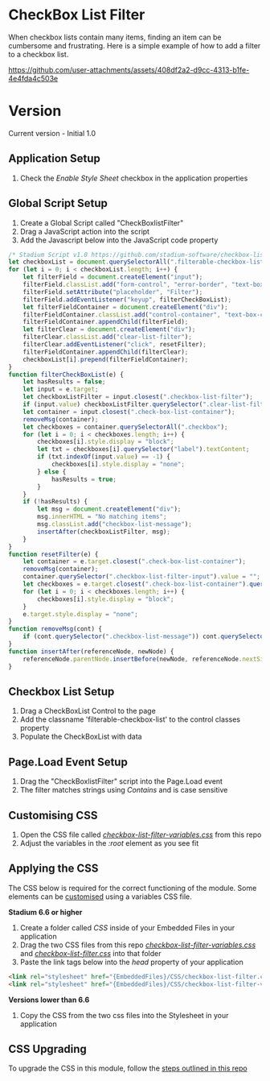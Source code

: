 # CheckBox List Filter

When checkbox lists contain many items, finding an item can be cumbersome and frustrating. Here is a simple example of how to add a filter to a checkbox list. 

https://github.com/user-attachments/assets/408df2a2-d9cc-4313-b1fe-4e4fda4c503e

# Version 
Current version - Initial 1.0

## Application Setup
1. Check the *Enable Style Sheet* checkbox in the application properties

## Global Script Setup
1. Create a Global Script called "CheckBoxlistFilter"
2. Drag a JavaScript action into the script
3. Add the Javascript below into the JavaScript code property
```javascript
/* Stadium Script v1.0 https://github.com/stadium-software/checkbox-list-filter */
let checkboxList = document.querySelectorAll(".filterable-checkbox-list");
for (let i = 0; i < checkboxList.length; i++) {
    let filterField = document.createElement("input");
    filterField.classList.add("form-control", "error-border", "text-box-input", "checkbox-list-filter-input");
    filterField.setAttribute("placeholder", "Filter");
    filterField.addEventListener("keyup", filterCheckBoxList);
    let filterFieldContainer = document.createElement("div");
    filterFieldContainer.classList.add("control-container", "text-box-container", "checkbox-list-filter");
    filterFieldContainer.appendChild(filterField);
    let filterClear = document.createElement("div");
    filterClear.classList.add("clear-list-filter");
    filterClear.addEventListener("click", resetFilter);
    filterFieldContainer.appendChild(filterClear);
    checkboxList[i].prepend(filterFieldContainer);
}
function filterCheckBoxList(e) {
    let hasResults = false;
    let input = e.target;
    let checkboxListFilter = input.closest(".checkbox-list-filter");
    if (input.value) checkboxListFilter.querySelector(".clear-list-filter").style.display = "block";
    let container = input.closest(".check-box-list-container");
    removeMsg(container);
    let checkboxes = container.querySelectorAll(".checkbox");
    for (let i = 0; i < checkboxes.length; i++) {
        checkboxes[i].style.display = "block";
        let txt = checkboxes[i].querySelector("label").textContent;
        if (txt.indexOf(input.value) == -1) {
            checkboxes[i].style.display = "none";
        } else {
            hasResults = true;
        }
    }
    if (!hasResults) {
        let msg = document.createElement("div");
        msg.innerHTML = "No matching items";
        msg.classList.add("checkbox-list-message");
        insertAfter(checkboxListFilter, msg);
    }
}
function resetFilter(e) {
    let container = e.target.closest(".check-box-list-container");
    removeMsg(container);
    container.querySelector(".checkbox-list-filter-input").value = "";
    let checkboxes = e.target.closest(".check-box-list-container").querySelectorAll(".checkbox");
    for (let i = 0; i < checkboxes.length; i++) {
        checkboxes[i].style.display = "block";
    }
    e.target.style.display = "none";
}
function removeMsg(cont) {
    if (cont.querySelector(".checkbox-list-message")) cont.querySelector(".checkbox-list-message").remove();
}
function insertAfter(referenceNode, newNode) {
    referenceNode.parentNode.insertBefore(newNode, referenceNode.nextSibling);
}
```

## Checkbox List Setup
1. Drag a CheckBoxList Control to the page
2. Add the classname 'filterable-checkbox-list' to the control classes property
3. Populate the CheckBoxList with data

## Page.Load Event Setup
1. Drag the "CheckBoxlistFilter" script into the Page.Load event
2. The filter matches strings using *Contains* and is case sensitive

## Customising CSS
1. Open the CSS file called [*checkbox-list-filter-variables.css*](checkbox-list-filter-variables.css) from this repo
2. Adjust the variables in the *:root* element as you see fit

## Applying the CSS

The CSS below is required for the correct functioning of the module. Some elements can be [customised](#customising-css) using a variables CSS file.

**Stadium 6.6 or higher**
1. Create a folder called *CSS* inside of your Embedded Files in your application
2. Drag the two CSS files from this repo [*checkbox-list-filter-variables.css*](checkbox-list-filter-variables.css) and [*checkbox-list-filter.css*](checkbox-list-filter.css) into that folder
3. Paste the link tags below into the *head* property of your application
```html
<link rel="stylesheet" href="{EmbeddedFiles}/CSS/checkbox-list-filter.css">
<link rel="stylesheet" href="{EmbeddedFiles}/CSS/checkbox-list-filter-variables.css">
``` 

**Versions lower than 6.6**
1. Copy the CSS from the two css files into the Stylesheet in your application

## CSS Upgrading
To upgrade the CSS in this module, follow the [steps outlined in this repo](https://github.com/stadium-software/samples-upgrading)
